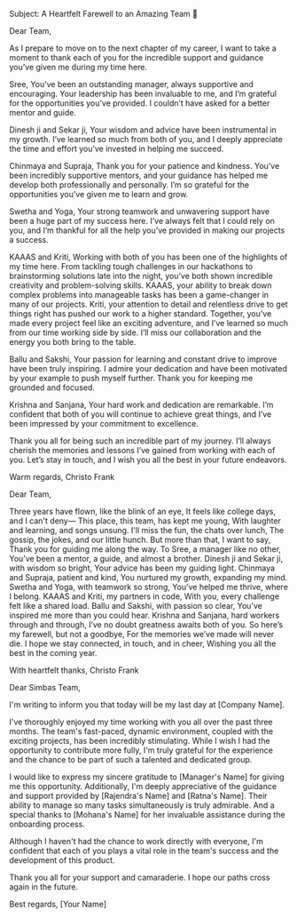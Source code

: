 Subject: A Heartfelt Farewell to an Amazing Team 🌟

Dear Team,

As I prepare to move on to the next chapter of my career, I want to take a moment to thank each of you for the incredible support and guidance you’ve given me during my time here.

Sree,
You’ve been an outstanding manager, always supportive and encouraging. Your leadership has been invaluable to me, and I’m grateful for the opportunities you’ve provided. I couldn’t have asked for a better mentor and guide.

Dinesh ji and Sekar ji,
Your wisdom and advice have been instrumental in my growth. I’ve learned so much from both of you, and I deeply appreciate the time and effort you’ve invested in helping me succeed.

Chinmaya and Supraja,
Thank you for your patience and kindness. You’ve been incredibly supportive mentors, and your guidance has helped me develop both professionally and personally. I’m so grateful for the opportunities you’ve given me to learn and grow.

Swetha and Yoga,
Your strong teamwork and unwavering support have been a huge part of my success here. I’ve always felt that I could rely on you, and I’m thankful for all the help you’ve provided in making our projects a success.

KAAAS and Kriti,
Working with both of you has been one of the highlights of my time here. From tackling tough challenges in our hackathons to brainstorming solutions late into the night, you’ve both shown incredible creativity and problem-solving skills. KAAAS, your ability to break down complex problems into manageable tasks has been a game-changer in many of our projects. Kriti, your attention to detail and relentless drive to get things right has pushed our work to a higher standard. Together, you’ve made every project feel like an exciting adventure, and I’ve learned so much from our time working side by side. I’ll miss our collaboration and the energy you both bring to the table.

Ballu and Sakshi,
Your passion for learning and constant drive to improve have been truly inspiring. I admire your dedication and have been motivated by your example to push myself further. Thank you for keeping me grounded and focused.

Krishna and Sanjana,
Your hard work and dedication are remarkable. I’m confident that both of you will continue to achieve great things, and I’ve been impressed by your commitment to excellence.

Thank you all for being such an incredible part of my journey. I’ll always cherish the memories and lessons I’ve gained from working with each of you. Let’s stay in touch, and I wish you all the best in your future endeavors.

Warm regards,
Christo Frank



Dear Team,

Three years have flown, like the blink of an eye,
It feels like college days, and I can't deny—
This place, this team, has kept me young,
With laughter and learning, and songs unsung.
I'll miss the fun, the chats over lunch,
The gossip, the jokes, and our little hunch.
But more than that, I want to say,
Thank you for guiding me along the way.
To Sree, a manager like no other,
You’ve been a mentor, a guide, and almost a brother.
Dinesh ji and Sekar ji, with wisdom so bright,
Your advice has been my guiding light.
Chinmaya and Supraja, patient and kind,
You nurtured my growth, expanding my mind.
Swetha and Yoga, with teamwork so strong,
You’ve helped me thrive, where I belong.
KAAAS and Kriti, my partners in code,
With you, every challenge felt like a shared load.
Ballu and Sakshi, with passion so clear,
You’ve inspired me more than you could hear.
Krishna and Sanjana, hard workers through and through,
I’ve no doubt greatness awaits both of you.
So here’s my farewell, but not a goodbye,
For the memories we’ve made will never die.
I hope we stay connected, in touch, and in cheer,
Wishing you all the best in the coming year.

With heartfelt thanks,
Christo Frank


Dear Simbas Team,

I'm writing to inform you that today will be my last day at [Company Name].

I've thoroughly enjoyed my time working with you all over the past three months. The team's fast-paced, dynamic environment, coupled with the exciting projects, has been incredibly stimulating. While I wish I had the opportunity to contribute more fully, I'm truly grateful for the experience and the chance to be part of such a talented and dedicated group.

I would like to express my sincere gratitude to [Manager's Name] for giving me this opportunity. Additionally, I'm deeply appreciative of the guidance and support provided by [Rajendra's Name] and [Ratna's Name]. Their ability to manage so many tasks simultaneously is truly admirable. And a special thanks to [Mohana's Name] for her invaluable assistance during the onboarding process.

Although I haven't had the chance to work directly with everyone, I'm confident that each of you plays a vital role in the team's success and the development of this product.

Thank you all for your support and camaraderie. I hope our paths cross again in the future.

Best regards,
[Your Name]
